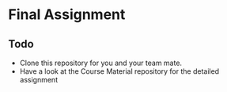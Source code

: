# Final Assignment


## Todo

- Clone this repository for you and your team mate.
- Have a look at the Course Material repository for the detailed assignment
